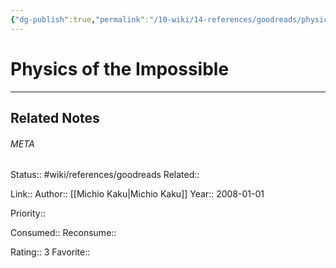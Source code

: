 ```yaml
---
{"dg-publish":true,"permalink":"/10-wiki/14-references/goodreads/physics-of-the-impossible/"}
---
```


# Physics of the Impossible
---

## Related Notes




###### META
Status:: #wiki/references/goodreads
Related:: 

Link:: 
Author:: [[Michio Kaku\|Michio Kaku]]
Year:: 2008-01-01

Priority:: 

Consumed:: 
Reconsume:: 

Rating:: 3
Favorite:: 
